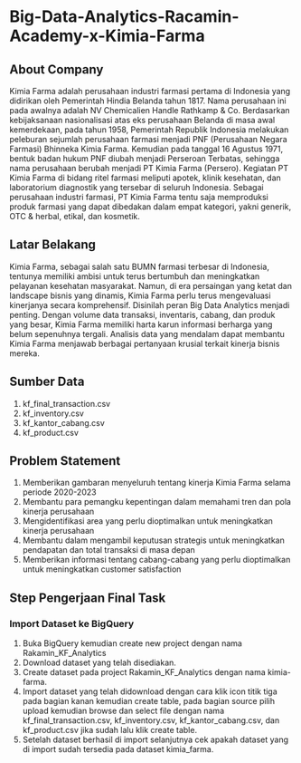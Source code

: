 # Big-Data-Analytics-Racamin-Academy-x-Kimia-Farma
## About Company
Kimia Farma adalah perusahaan industri farmasi pertama di Indonesia yang didirikan oleh Pemerintah Hindia Belanda tahun 1817. Nama perusahaan ini pada awalnya adalah NV Chemicalien Handle Rathkamp & Co. Berdasarkan kebijaksanaan nasionalisasi atas eks perusahaan Belanda di masa awal kemerdekaan, pada tahun 1958, Pemerintah Republik Indonesia melakukan peleburan sejumlah perusahaan farmasi menjadi PNF (Perusahaan Negara Farmasi) Bhinneka Kimia Farma. Kemudian pada tanggal 16 Agustus 1971, bentuk badan hukum PNF diubah menjadi Perseroan Terbatas, sehingga nama perusahaan berubah menjadi PT Kimia Farma (Persero). Kegiatan PT Kimia Farma di bidang ritel farmasi meliputi apotek, klinik kesehatan, dan laboratorium diagnostik yang tersebar di seluruh Indonesia. Sebagai perusahaan industri farmasi, PT Kimia Farma tentu saja memproduksi produk farmasi yang dapat dibedakan dalam empat kategori, yakni generik, OTC & herbal, etikal, dan kosmetik.
## Latar Belakang
Kimia Farma, sebagai salah satu BUMN farmasi terbesar di Indonesia, tentunya memiliki ambisi untuk terus bertumbuh dan meningkatkan pelayanan kesehatan masyarakat. Namun, di era persaingan yang ketat dan landscape bisnis yang dinamis, Kimia Farma perlu terus mengevaluasi kinerjanya secara komprehensif. Disinilah peran Big Data Analytics menjadi penting.  Dengan volume data transaksi, inventaris, cabang, dan produk yang besar, Kimia Farma memiliki harta karun informasi berharga yang belum sepenuhnya tergali. Analisis data yang mendalam dapat membantu Kimia Farma menjawab berbagai pertanyaan krusial terkait kinerja bisnis mereka.
## Sumber Data
 1. kf_final_transaction.csv
 2. kf_inventory.csv
 3. kf_kantor_cabang.csv
 4. kf_product.csv
## Problem Statement
 1. Memberikan gambaran menyeluruh tentang kinerja Kimia Farma selama periode 2020-2023
 2. Membantu para pemangku kepentingan dalam memahami tren dan pola kinerja perusahaan
 3. Mengidentifikasi area yang perlu dioptimalkan untuk meningkatkan kinerja perusahaan
 4. Membantu dalam mengambil keputusan strategis untuk meningkatkan pendapatan dan total transaksi di masa depan
 5. Memberikan informasi tentang cabang-cabang yang perlu dioptimalkan untuk meningkatkan customer satisfaction
## Step Pengerjaan Final Task
### Import Dataset ke BigQuery
1. Buka BigQuery kemudian create new project dengan nama Rakamin_KF_Analytics
2. Download dataset yang telah disediakan.
3. Create dataset pada project Rakamin_KF_Analytics dengan nama kimia-farma.
4. Import dataset yang telah didownload dengan cara klik icon titik tiga pada bagian kanan kemudian create table, pada bagian source pilih upload kemudian browse dan select file dengan nama  kf_final_transaction.csv, kf_inventory.csv, kf_kantor_cabang.csv, dan kf_product.csv jika sudah lalu klik create table.
5. Setelah dataset berhasil di import selanjutnya cek apakah dataset yang di import sudah tersedia pada dataset kimia_farma.
